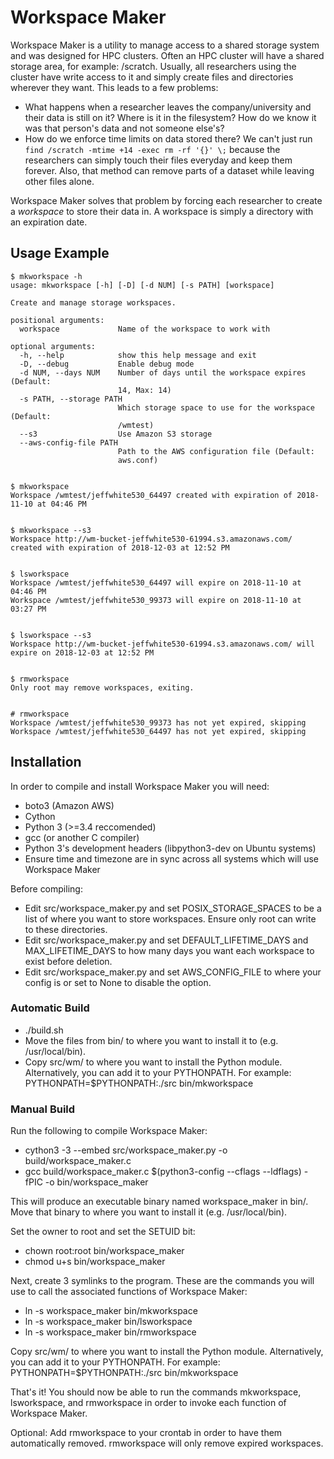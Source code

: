 Workspace Maker
===============

Workspace Maker is a utility to manage access to a shared storage system and was designed for HPC clusters.  Often an HPC cluster will have a shared storage area, for example: /scratch.  Usually, all researchers using the cluster have write access to it and simply create files and directories wherever they want.  This leads to a few problems:

* What happens when a researcher leaves the company/university and their data is still on it?  Where is it in the filesystem?  How do we know it was that person's data and not someone else's?
* How do we enforce time limits on data stored there?  We can't just run `find /scratch -mtime +14 -exec rm -rf '{}' \;` because the researchers can simply touch their files everyday and keep them forever.  Also, that method can remove parts of a dataset while leaving other files alone.

Workspace Maker solves that problem by forcing each researcher to create a *workspace* to store their data in.  A workspace is simply a directory with an expiration date.


Usage Example
-------------

```
$ mkworkspace -h
usage: mkworkspace [-h] [-D] [-d NUM] [-s PATH] [workspace]

Create and manage storage workspaces.

positional arguments:
  workspace             Name of the workspace to work with

optional arguments:
  -h, --help            show this help message and exit
  -D, --debug           Enable debug mode
  -d NUM, --days NUM    Number of days until the workspace expires (Default:
                        14, Max: 14)
  -s PATH, --storage PATH
                        Which storage space to use for the workspace (Default:
                        /wmtest)
  --s3                  Use Amazon S3 storage
  --aws-config-file PATH
                        Path to the AWS configuration file (Default:
                        aws.conf)


$ mkworkspace
Workspace /wmtest/jeffwhite530_64497 created with expiration of 2018-11-10 at 04:46 PM


$ mkworkspace --s3
Workspace http://wm-bucket-jeffwhite530-61994.s3.amazonaws.com/ created with expiration of 2018-12-03 at 12:52 PM


$ lsworkspace
Workspace /wmtest/jeffwhite530_64497 will expire on 2018-11-10 at 04:46 PM
Workspace /wmtest/jeffwhite530_99373 will expire on 2018-11-10 at 03:27 PM


$ lsworkspace --s3
Workspace http://wm-bucket-jeffwhite530-61994.s3.amazonaws.com/ will expire on 2018-12-03 at 12:52 PM


$ rmworkspace
Only root may remove workspaces, exiting.


# rmworkspace
Workspace /wmtest/jeffwhite530_99373 has not yet expired, skipping
Workspace /wmtest/jeffwhite530_64497 has not yet expired, skipping
```

Installation
------------

In order to compile and install Workspace Maker you will need:

* boto3 (Amazon AWS)
* Cython
* Python 3 (>=3.4 reccomended)
* gcc (or another C compiler)
* Python 3's development headers (libpython3-dev on Ubuntu systems)
* Ensure time and timezone are in sync across all systems which will use Workspace Maker

Before compiling:

* Edit src/workspace_maker.py and set POSIX_STORAGE_SPACES to be a list of where you want to store workspaces.  Ensure only root can write to these directories.
* Edit src/workspace_maker.py and set DEFAULT_LIFETIME_DAYS and MAX_LIFETIME_DAYS to how many days you want each workspace to exist before deletion.
* Edit src/workspace_maker.py and set AWS_CONFIG_FILE to where your config is or set to None to disable the option.

### Automatic Build

* ./build.sh
* Move the files from bin/ to where you want to install it to (e.g. /usr/local/bin).
* Copy src/wm/ to where you want to install the Python module.  Alternatively, you can add it to your PYTHONPATH.  For example: PYTHONPATH=$PYTHONPATH:./src bin/mkworkspace

### Manual Build

Run the following to compile Workspace Maker:

* cython3 -3 --embed src/workspace_maker.py -o build/workspace_maker.c
* gcc build/workspace_maker.c $(python3-config --cflags --ldflags) -fPIC -o bin/workspace_maker

This will produce an executable binary named workspace_maker in bin/.  Move that binary to where you want to install it (e.g. /usr/local/bin).

Set the owner to root and set the SETUID bit:

* chown root:root bin/workspace_maker
* chmod u+s bin/workspace_maker

Next, create 3 symlinks to the program.  These are the commands you will use to call the associated functions of Workspace Maker:

* ln -s workspace_maker bin/mkworkspace
* ln -s workspace_maker bin/lsworkspace
* ln -s workspace_maker bin/rmworkspace

Copy src/wm/ to where you want to install the Python module.  Alternatively, you can add it to your PYTHONPATH.  For example: PYTHONPATH=$PYTHONPATH:./src bin/mkworkspace

That's it!  You should now be able to run the commands mkworkspace, lsworkspace, and rmworkspace in order to invoke each function of Workspace Maker.

Optional: Add rmworkspace to your crontab in order to have them automatically removed.  rmworkspace will only remove expired workspaces.

